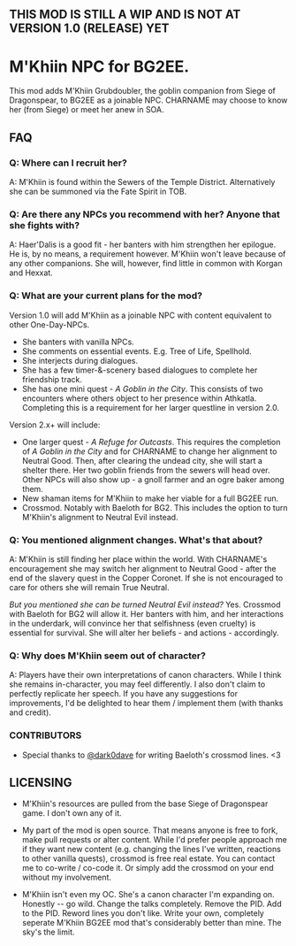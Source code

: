 ## THIS MOD IS STILL A WIP AND IS NOT AT VERSION 1.0 (RELEASE) YET

# M'Khiin NPC for BG2EE. 
This mod adds M'Khiin Grubdoubler, the goblin companion from Siege of Dragonspear, to BG2EE as a joinable NPC. CHARNAME may choose to know her (from Siege) or meet her anew in SOA. 

## FAQ

### Q: Where can I recruit her? 

A: M'Khiin is found within the Sewers of the Temple District. Alternatively she can be summoned via the Fate Spirit in TOB. 

### Q: Are there any NPCs you recommend with her? Anyone that she fights with?

A: Haer'Dalis is a good fit - her banters with him strengthen her epilogue. He is, by no means, a requirement however. M'Khiin won't leave because of any other companions. She will, however, find little in common with Korgan and Hexxat. 

### Q: What are your current plans for the mod? 

Version 1.0 will add M'Khiin as a joinable NPC with content equivalent to other One-Day-NPCs. 
* She banters with vanilla NPCs. 
* She comments on essential events. E.g. Tree of Life, Spellhold. 
* She interjects during dialogues.
* She has a few timer-&-scenery based dialogues to complete her friendship track. 
* She has one mini quest - *A Goblin in the City*. This consists of two encounters where others object to her presence within Athkatla. Completing this is a requirement for her larger questline in version 2.0.

Version 2.x+ will include:
* One larger quest - *A Refuge for Outcasts*. This requires the completion of *A Goblin in the City* and for CHARNAME to change her alignment to Neutral Good. Then, after clearing the undead city, she will start a shelter there. Her two goblin friends from the sewers will head over. Other NPCs will also show up - a gnoll farmer and an ogre baker among them. 
* New shaman items for M'Khiin to make her viable for a full BG2EE run. 
* Crossmod. Notably with Baeloth for BG2. This includes the option to turn M'Khiin's alignment to Neutral Evil instead.

### Q: You mentioned alignment changes. What's that about? 

A: M'Khiin is still finding her place within the world. With CHARNAME's encouragement she may switch her alignment to Neutral Good - after the end of the slavery quest in the Copper Coronet. If she is not encouraged to care for others she will remain True Neutral.

*But you mentioned she can be turned Neutral Evil instead?*
Yes. Crossmod with Baeloth for BG2 will allow it. Her banters with him, and her interactions in the underdark, will convince her that selfishness (even cruelty) is essential for survival. She will alter her beliefs - and actions - accordingly.

### Q: Why does M'Khiin seem out of character?

A: Players have their own interpretations of canon characters. While I think she remains in-character, you may feel differently. I also don't claim to perfectly replicate her speech. If you have any suggestions for improvements, I'd be delighted to hear them / implement them (with thanks and credit). 

### CONTRIBUTORS

* Special thanks to [@dark0dave](https://github.com/dark0dave/BaeBG2) for writing Baeloth's crossmod lines. <3 

## LICENSING
* M'Khiin's resources are pulled from the base Siege of Dragonspear game. I don't own any of it.

* My part of the mod is open source. That means anyone is free to fork, make pull requests or alter content. While I'd prefer people approach me if they want new content (e.g. changing the lines I've written, reactions to other vanilla quests), crossmod is free real estate. You can contact me to co-write / co-code it. Or simply add the crossmod on your end without my involvement.

* M'Khiin isn't even my OC. She's a canon character I'm expanding on. Honestly -- go wild. Change the talks completely. Remove the PID. Add to the PID. Reword lines you don't like. Write your own, completely seperate M'Khiin BG2EE mod that's considerably better than mine. The sky's the limit. 

